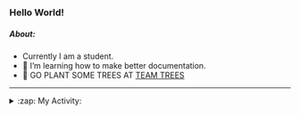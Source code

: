 ### Hello World!

##### About:
- Currently I am a student.
- 🌱 I’m learning how to make better documentation.
- 🌱 GO PLANT SOME TREES AT [TEAM TREES](https://teamtrees.org/)

---
<details>
  <summary>:zap: My Activity:</summary>
  
<!--START_SECTION:waka-->
![Code Time](http://img.shields.io/badge/Code%20Time-1%2C100%20hrs%2020%20mins-blue)

**I'm a Night 🦉** 

```text
🌞 Morning                1261 commits        ██░░░░░░░░░░░░░░░░░░░░░░░   08.77 % 
🌆 Daytime                5123 commits        █████████░░░░░░░░░░░░░░░░   35.62 % 
🌃 Evening                4143 commits        ███████░░░░░░░░░░░░░░░░░░   28.81 % 
🌙 Night                  3854 commits        ███████░░░░░░░░░░░░░░░░░░   26.80 % 
```
📅 **I'm Most Productive on Wednesday** 

```text
Monday                   2223 commits        ████░░░░░░░░░░░░░░░░░░░░░   15.46 % 
Tuesday                  1741 commits        ███░░░░░░░░░░░░░░░░░░░░░░   12.11 % 
Wednesday                3395 commits        ██████░░░░░░░░░░░░░░░░░░░   23.61 % 
Thursday                 1743 commits        ███░░░░░░░░░░░░░░░░░░░░░░   12.12 % 
Friday                   1429 commits        ██░░░░░░░░░░░░░░░░░░░░░░░   09.94 % 
Saturday                 1301 commits        ██░░░░░░░░░░░░░░░░░░░░░░░   09.05 % 
Sunday                   2549 commits        ████░░░░░░░░░░░░░░░░░░░░░   17.72 % 
```


📊 **This Week I Spent My Time On** 

```text
🔥 Editors: 
VS Code                  12 hrs 7 mins       █████████████████████████   100.00 % 

🐱‍💻 Projects: 
praise                   9 hrs 17 mins       ███████████████████░░░░░░   76.64 % 
CSF22                    2 hrs 12 mins       █████░░░░░░░░░░░░░░░░░░░░   18.22 % 
TEA-onboarding-bot       21 mins             █░░░░░░░░░░░░░░░░░░░░░░░░   02.89 % 
technocean-frontend      16 mins             █░░░░░░░░░░░░░░░░░░░░░░░░   02.25 % 
```


 Last Updated on 13/04/2023 23:07:27 UTC
<!--END_SECTION:waka-->
</details>
